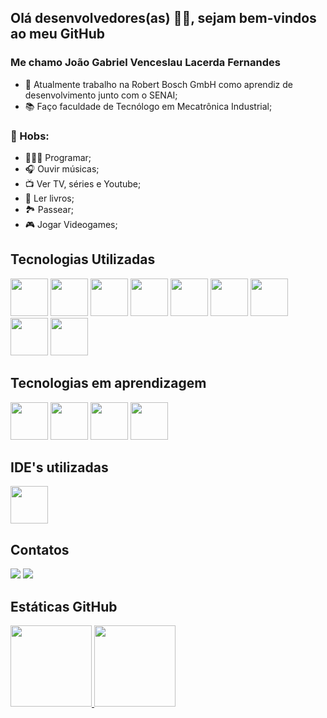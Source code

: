 ## Olá  desenvolvedores(as) 👋🏼, sejam bem-vindos ao meu GitHub
### Me chamo João Gabriel Venceslau Lacerda Fernandes



- 💼 Atualmente trabalho na Robert Bosch GmbH como aprendiz de desenvolvimento junto com o SENAI;
- 📚 Faço faculdade de Tecnólogo em Mecatrônica Industrial;

### 💖 Hobs: 
- 👨🏼‍💻 Programar; 
- 🎧 Ouvir músicas; 
- 📺 Ver TV, séries e Youtube;
- 📕 Ler livros;
- 🏞 Passear;
- 🎮 Jogar Videogames;



## Tecnologias Utilizadas
<img src="https://cdn.jsdelivr.net/gh/devicons/devicon/icons/python/python-original-wordmark.svg" width="60" height="60"/> <img src="https://cdn.jsdelivr.net/gh/devicons/devicon/icons/java/java-original-wordmark.svg" width="60" height="60"/> <img src="https://cdn.jsdelivr.net/gh/devicons/devicon/icons/html5/html5-original-wordmark.svg" width="60" height="60"/> <img src="https://cdn.jsdelivr.net/gh/devicons/devicon/icons/css3/css3-original-wordmark.svg" width="60" height="60"/> <img src="https://cdn.jsdelivr.net/gh/devicons/devicon/icons/nodejs/nodejs-original.svg" width="60" height="60"/> <img src="https://cdn.jsdelivr.net/gh/devicons/devicon/icons/javascript/javascript-original.svg" width="60" height="60"/> <img src="https://cdn.jsdelivr.net/gh/devicons/devicon/icons/react/react-original-wordmark.svg" width="60" height="60"/> <img src="https://cdn.jsdelivr.net/gh/devicons/devicon/icons/mysql/mysql-original-wordmark.svg" width="60" height="60"/> <img src="https://cdn.jsdelivr.net/gh/devicons/devicon/icons/sqlite/sqlite-original-wordmark.svg" width="60" height="60"/>



## Tecnologias em aprendizagem
<img src="https://cdn.jsdelivr.net/gh/devicons/devicon/icons/javascript/javascript-original.svg" width="60" height="60"/> <img src="https://cdn.jsdelivr.net/gh/devicons/devicon/icons/react/react-original-wordmark.svg" width="60" height="60"/> <img src="https://cdn.jsdelivr.net/gh/devicons/devicon/icons/mysql/mysql-original-wordmark.svg" width="60" height="60"/> <img src="https://cdn.jsdelivr.net/gh/devicons/devicon/icons/sqlite/sqlite-original-wordmark.svg" width="60" height="60"/>



## IDE's utilizadas
<img src="https://cdn.jsdelivr.net/gh/devicons/devicon/icons/vscode/vscode-original-wordmark.svg" width="60" height="60"/>

## Contatos
<div>
<a href = "mailto:contato@joaogabrielvlf@gmail.com"><img src="https://img.shields.io/badge/Gmail-D14836?style=for-the-badge&logo=gmail&logoColor=white" target="_blank"></a>
<a href="https://www.linkedin.com/in/joão-gabriel-venceslau-lacerda-fernandes/" target="_blank"><img src="https://img.shields.io/badge/-LinkedIn-%230077B5?style=for-the-badge&logo=linkedin&logoColor=white" target="_blank"></a>   
</div>



## Estáticas GitHub
<div>
<a href="https://github.com/joaogabrielvlf">
<img height="130em" src="https://github-readme-stats.vercel.app/api/top-langs/?username=joaogabrielvlf&layout=compact&langs_count=7&theme=dracula"/>        
<img height="130em" src="https://github-readme-stats.vercel.app/api?username=joaogabrielvlf&show_icons=true&theme=dracula&include_all_commits=true&count_private=true"/>
</div>
